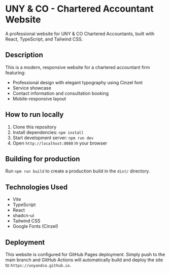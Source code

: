 # UNY & CO - Chartered Accountant Website

A professional website for UNY & CO Chartered Accountants, built with React, TypeScript, and Tailwind CSS.

## Description

This is a modern, responsive website for a chartered accountant firm featuring:
- Professional design with elegant typography using Cinzel font
- Service showcase
- Contact information and consultation booking
- Mobile-responsive layout

## How to run locally

1. Clone this repository
2. Install dependencies: `npm install`
3. Start development server: `npm run dev`
4. Open `http://localhost:8080` in your browser

## Building for production

Run `npm run build` to create a production build in the `dist/` directory.

## Technologies Used

- Vite
- TypeScript
- React
- shadcn-ui
- Tailwind CSS
- Google Fonts (Cinzel)

## Deployment

This website is configured for GitHub Pages deployment. Simply push to the main branch and GitHub Actions will automatically build and deploy the site to `https://unyandco.github.io`.
